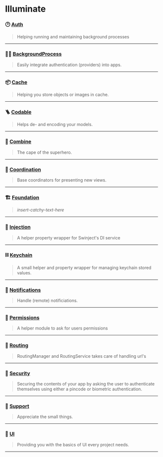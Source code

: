 # Illuminate

### 🕑 [Auth](Sources/Auth/)
> Helping running and maintaining background processes 

---

### 🧑‍💻 [BackgroundProcess](Sources/BackgroundProcess/)
> Easily integrate authentication (providers) into apps.

---


### 📦 [Cache](Sources/Cache/)
> Helping you store objects or images in cache. 

---

### 🪜 [Codable](Sources/Codable/)
> Helps de- and encoding your models.

---
### 🦸 [Combine](Sources/Combine/)
> The cape of the superhero.

---

### 📍 [Coordination](Sources/Coordination/)
> Base coordinators for presenting new views.

---

### 🏗️ [Foundation](Sources/Foundation/)
> _insert-catchy-text-here_

---

### 💉 [Injection](Sources/Injection/)
> A helper property wrapper for Swinject's DI service

---

### ⛓️ [Keychain](Sources/Keychain/)
> A small helper and property wrapper for managing keychain stored values.

---

### 📣 [Notifications](Sources/Notifications/)
> Handle (remote) notificiations.

---

### 🙊 [Permissions](Sources/Permissions/)
> A helper module to ask for users permissions

---

### 🚏 [Routing](Sources/Routing/)
> RoutingManager and RoutingService takes care of handling url's

---

### 👮 [Security](Sources/Security/)
> Securing the contents of your app by asking the user to authenticate themselves using either a pincode or biometric authentication.  

---

### 🛟 [Support](Sources/Support/)
> Appreciate the small things. 

---

### 🎨 [UI](Sources/UI/)
> Providing you with the basics of UI every project needs.

---